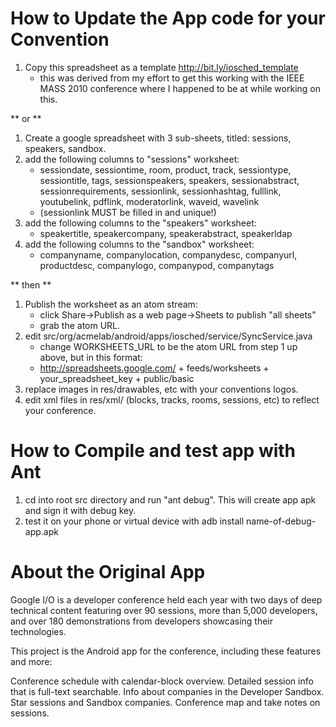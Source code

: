 
How to Update the App code for your Convention
===============================================

1. Copy this spreadsheet as a template http://bit.ly/iosched_template
	* this was derived from my effort to get this working with the IEEE MASS 2010 conference where I happened to be at while working on this.

** or **

1. Create a google spreadsheet with 3 sub-sheets, titled: sessions, speakers, sandbox.
1. add the following columns to "sessions" worksheet: 
	* sessiondate, sessiontime, room, product, track, sessiontype, sessiontitle, tags, sessionspeakers, speakers, sessionabstract, sessionrequirements, sessionlink, sessionhashtag, fulllink, youtubelink, pdflink, moderatorlink, waveid, wavelink
	* (sessionlink MUST be filled in and unique!)
1. add the following columns to the "speakers" worksheet: 
	* speakertitle, speakercompany, speakerabstract, speakerldap
1. add the following columns to the "sandbox" worksheet: 
	* companyname, companylocation, companydesc, companyurl, productdesc, companylogo, companypod, companytags

** then **
 
1. Publish the worksheet as an atom stream: 
	* click Share->Publish as a web page->Sheets to publish "all sheets"
	* grab the atom URL.
1. edit src/org/acmelab/android/apps/iosched/service/SyncService.java 
	* change WORKSHEETS_URL to be the atom URL from step 1 up above, but in this format:
	* http://spreadsheets.google.com/ + feeds/worksheets + your_spreadsheet_key + public/basic
1. replace images in res/drawables, etc with your conventions logos.
1. edit xml files in res/xml/ (blocks, tracks, rooms, sessions, etc) to reflect your conference. 


How to Compile and test app with Ant
===============================
1. cd into root src directory and run "ant debug".  This will create app apk and sign it with debug key.
1. test it on your phone or virtual device with adb install name-of-debug-app.apk


About the Original App
=========================
Google I/O is a developer conference held each year with two days of deep technical content featuring over 90 sessions, more than 5,000 developers, and over 180 demonstrations from developers showcasing their technologies.

This project is the Android app for the conference, including these features and more:

Conference schedule with calendar-block overview.
Detailed session info that is full-text searchable.
Info about companies in the Developer Sandbox.
Star sessions and Sandbox companies.
Conference map and take notes on sessions.

